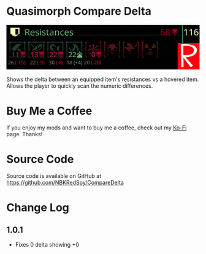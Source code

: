 # Quasimorph Compare Delta

![thumbnail icon](media/thumbnail.png)

Shows the delta between an equipped item's resistances vs a hovered item.
Allows the player to quickly scan the numeric differences.

# Buy Me a Coffee
If you enjoy my mods and want to buy me a coffee, check out my [Ko-Fi](https://ko-fi.com/nbkredspy71915) page.
Thanks!

# Source Code
Source code is available on GitHub at https://github.com/NBKRedSpy/CompareDelta

# Change Log
## 1.0.1
* Fixes 0 delta showing +0
